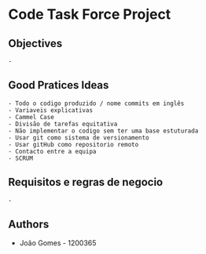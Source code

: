 # Code Task Force Project

## Objectives
    - 

## Good Pratices Ideas
    - Todo o codigo produzido / nome commits em inglês 
    - Variaveis explicativas 
    - Cammel Case 
    - Divisão de tarefas equitativa 
    - Não implementar o codigo sem ter uma base estuturada 
    - Usar git como sistema de versionamento 
    - Usar gitHub como repositorio remoto
    - Contacto entre a equipa 
    - SCRUM 

## Requisitos e regras de negocio 
    - 

   
## Authors

   - João Gomes - 1200365



    

